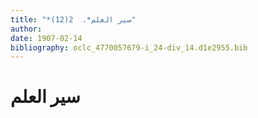 ```yaml
---
title: "*سير العلم*.  2(12)"
author: 
date: 1907-02-14
bibliography: oclc_4770057679-i_24-div_14.d1e2955.bib
---
```




#  سير العلم 

